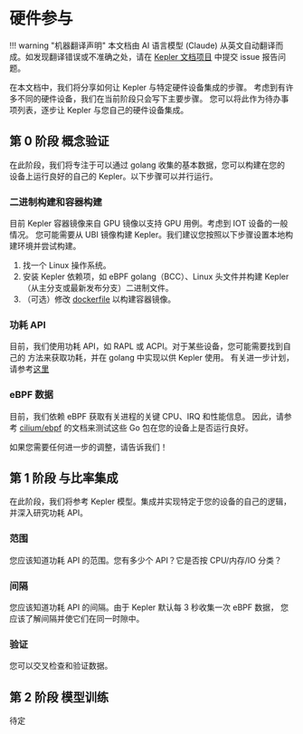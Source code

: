 # 硬件参与

!!! warning "机器翻译声明"
    本文档由 AI 语言模型 (Claude) 从英文自动翻译而成。如发现翻译错误或不准确之处，请在 [Kepler 文档项目](https://github.com/sustainable-computing-io/kepler-doc/issues) 中提交 issue 报告问题。

在本文档中，我们将分享如何让 Kepler 与特定硬件设备集成的步骤。
考虑到有许多不同的硬件设备，我们在当前阶段只会写下主要步骤。
您可以将此作为待办事项列表，逐步让 Kepler 与您自己的硬件设备集成。

## 第 0 阶段 概念验证

在此阶段，我们将专注于可以通过 golang 收集的基本数据，您可以构建在您的
设备上运行良好的自己的 Kepler。以下步骤可以并行运行。

### 二进制构建和容器构建

目前 Kepler 容器镜像来自 GPU 镜像以支持 GPU 用例。考虑到 IOT 设备的一般情况。
您可能需要从 UBI 镜像构建 Kepler。我们建议您按照以下步骤设置本地构建环境并尝试构建。

1. 找一个 Linux 操作系统。
1. 安装 Kepler 依赖项，如 eBPF golang（BCC）、Linux 头文件并构建 Kepler
   （从主分支或最新发布分支）二进制文件。
1. （可选）修改 [dockerfile](https://github.com/sustainable-computing-io/kepler/tree/main/build)
   以构建容器镜像。

### 功耗 API

目前，我们使用功耗 API，如 RAPL 或 ACPI。对于某些设备，您可能需要找到自己的
方法来获取功耗，并在 golang 中实现以供 Kepler 使用。
有关进一步计划，请参考[这里](https://github.com/sustainable-computing-io/kepler/issues/644)

### eBPF 数据

目前，我们依赖 eBPF 获取有关进程的关键 CPU、IRQ 和性能信息。
因此，请参考 [cilium/ebpf](https://github.com/cilium/ebpf) 的文档来测试这些
Go 包在您的设备上是否运行良好。

如果您需要任何进一步的调整，请告诉我们！

## 第 1 阶段 与比率集成

在此阶段，我们将参考 Kepler 模型。集成并实现特定于您的设备的自己的逻辑，
并深入研究功耗 API。

### 范围

您应该知道功耗 API 的范围。您有多少个 API？它是否按 CPU/内存/IO 分类？

### 间隔

您应该知道功耗 API 的间隔。由于 Kepler 默认每 3 秒收集一次 eBPF 数据，
您应该了解间隔并使它们在同一时隙中。

### 验证

您可以交叉检查和验证数据。

## 第 2 阶段 模型训练

待定
